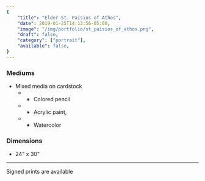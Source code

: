 ```yaml
---
{
    "title": "Elder St. Paisios of Athos",
    "date": 2019-01-25T14:13:56-05:00,
    "image": "/img/portfolio/st_paisios_of_athos.png",
    "draft": false,
    "category": ["portrait"],
    "available": false,
}
---
```


### Mediums
- Mixed media on cardstock
  - - Colored pencil
  - - Acrylic paint,
  - - Watercolor

### Dimensions
- 24" x 30"

---

Signed prints are available